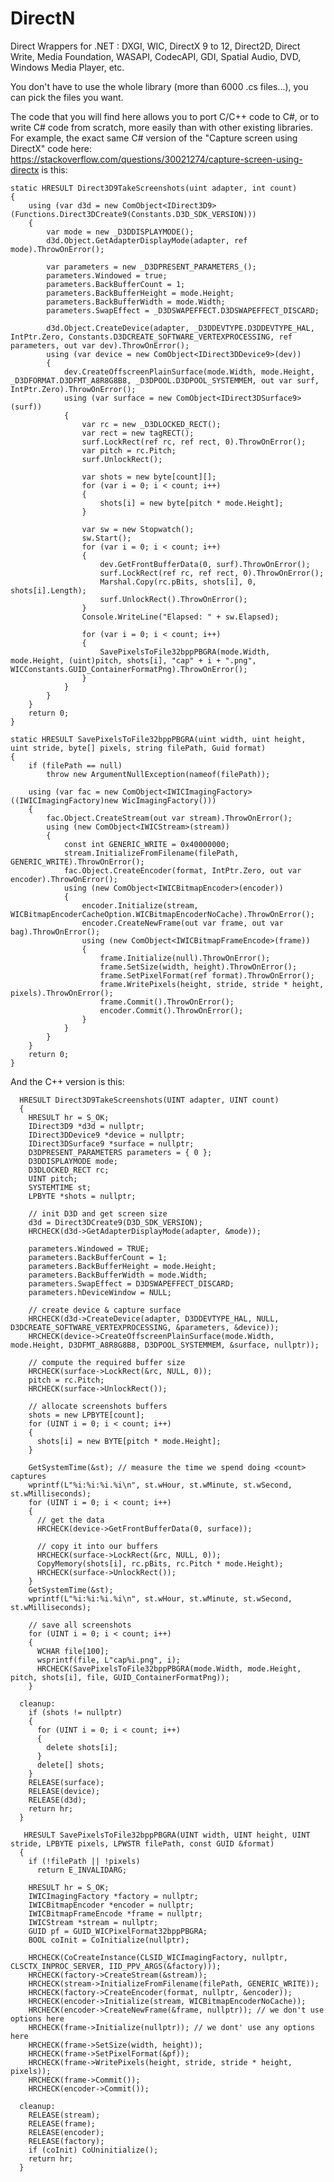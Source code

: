 # DirectN
Direct Wrappers for .NET : DXGI, WIC, DirectX 9 to 12, Direct2D, Direct Write, Media Foundation, WASAPI, CodecAPI, GDI, Spatial Audio, DVD, Windows Media Player, etc.

You don't have to use the whole library (more than 6000 .cs files...), you can pick the files you want.

The code that you will find here allows you to port C/C++ code to C#, or to write C# code from scratch, more easily than with other existing libraries. For example, the exact same C# version of the "Capture screen using DirectX" code here: https://stackoverflow.com/questions/30021274/capture-screen-using-directx is this:

    static HRESULT Direct3D9TakeScreenshots(uint adapter, int count)
    {
        using (var d3d = new ComObject<IDirect3D9>(Functions.Direct3DCreate9(Constants.D3D_SDK_VERSION)))
        {
            var mode = new _D3DDISPLAYMODE();
            d3d.Object.GetAdapterDisplayMode(adapter, ref mode).ThrowOnError();

            var parameters = new _D3DPRESENT_PARAMETERS_();
            parameters.Windowed = true;
            parameters.BackBufferCount = 1;
            parameters.BackBufferHeight = mode.Height;
            parameters.BackBufferWidth = mode.Width;
            parameters.SwapEffect = _D3DSWAPEFFECT.D3DSWAPEFFECT_DISCARD;

            d3d.Object.CreateDevice(adapter, _D3DDEVTYPE.D3DDEVTYPE_HAL, IntPtr.Zero, Constants.D3DCREATE_SOFTWARE_VERTEXPROCESSING, ref parameters, out var dev).ThrowOnError();
            using (var device = new ComObject<IDirect3DDevice9>(dev))
            {
                dev.CreateOffscreenPlainSurface(mode.Width, mode.Height, _D3DFORMAT.D3DFMT_A8R8G8B8, _D3DPOOL.D3DPOOL_SYSTEMMEM, out var surf, IntPtr.Zero).ThrowOnError();
                using (var surface = new ComObject<IDirect3DSurface9>(surf))
                {
                    var rc = new _D3DLOCKED_RECT();
                    var rect = new tagRECT();
                    surf.LockRect(ref rc, ref rect, 0).ThrowOnError();
                    var pitch = rc.Pitch;
                    surf.UnlockRect();

                    var shots = new byte[count][];
                    for (var i = 0; i < count; i++)
                    {
                        shots[i] = new byte[pitch * mode.Height];
                    }

                    var sw = new Stopwatch();
                    sw.Start();
                    for (var i = 0; i < count; i++)
                    {
                        dev.GetFrontBufferData(0, surf).ThrowOnError();
                        surf.LockRect(ref rc, ref rect, 0).ThrowOnError();
                        Marshal.Copy(rc.pBits, shots[i], 0, shots[i].Length);
                        surf.UnlockRect().ThrowOnError();
                    }
                    Console.WriteLine("Elapsed: " + sw.Elapsed);

                    for (var i = 0; i < count; i++)
                    {
                        SavePixelsToFile32bppPBGRA(mode.Width, mode.Height, (uint)pitch, shots[i], "cap" + i + ".png", WICConstants.GUID_ContainerFormatPng).ThrowOnError();
                    }
                }
            }
        }
        return 0;
    }

    static HRESULT SavePixelsToFile32bppPBGRA(uint width, uint height, uint stride, byte[] pixels, string filePath, Guid format)
    {
        if (filePath == null)
            throw new ArgumentNullException(nameof(filePath));

        using (var fac = new ComObject<IWICImagingFactory>((IWICImagingFactory)new WicImagingFactory()))
        {
            fac.Object.CreateStream(out var stream).ThrowOnError();
            using (new ComObject<IWICStream>(stream))
            {
                const int GENERIC_WRITE = 0x40000000;
                stream.InitializeFromFilename(filePath, GENERIC_WRITE).ThrowOnError();
                fac.Object.CreateEncoder(format, IntPtr.Zero, out var encoder).ThrowOnError();
                using (new ComObject<IWICBitmapEncoder>(encoder))
                {
                    encoder.Initialize(stream, WICBitmapEncoderCacheOption.WICBitmapEncoderNoCache).ThrowOnError();
                    encoder.CreateNewFrame(out var frame, out var bag).ThrowOnError();
                    using (new ComObject<IWICBitmapFrameEncode>(frame))
                    {
                        frame.Initialize(null).ThrowOnError();
                        frame.SetSize(width, height).ThrowOnError();
                        frame.SetPixelFormat(ref format).ThrowOnError();
                        frame.WritePixels(height, stride, stride * height, pixels).ThrowOnError();
                        frame.Commit().ThrowOnError();
                        encoder.Commit().ThrowOnError();
                    }
                }
            }
        }
        return 0;
    }

And the C++ version is this:

      HRESULT Direct3D9TakeScreenshots(UINT adapter, UINT count)
      {
        HRESULT hr = S_OK;
        IDirect3D9 *d3d = nullptr;
        IDirect3DDevice9 *device = nullptr;
        IDirect3DSurface9 *surface = nullptr;
        D3DPRESENT_PARAMETERS parameters = { 0 };
        D3DDISPLAYMODE mode;
        D3DLOCKED_RECT rc;
        UINT pitch;
        SYSTEMTIME st;
        LPBYTE *shots = nullptr;

        // init D3D and get screen size
        d3d = Direct3DCreate9(D3D_SDK_VERSION);
        HRCHECK(d3d->GetAdapterDisplayMode(adapter, &mode));

        parameters.Windowed = TRUE;
        parameters.BackBufferCount = 1;
        parameters.BackBufferHeight = mode.Height;
        parameters.BackBufferWidth = mode.Width;
        parameters.SwapEffect = D3DSWAPEFFECT_DISCARD;
        parameters.hDeviceWindow = NULL;

        // create device & capture surface
        HRCHECK(d3d->CreateDevice(adapter, D3DDEVTYPE_HAL, NULL, D3DCREATE_SOFTWARE_VERTEXPROCESSING, &parameters, &device));
        HRCHECK(device->CreateOffscreenPlainSurface(mode.Width, mode.Height, D3DFMT_A8R8G8B8, D3DPOOL_SYSTEMMEM, &surface, nullptr));

        // compute the required buffer size
        HRCHECK(surface->LockRect(&rc, NULL, 0));
        pitch = rc.Pitch;
        HRCHECK(surface->UnlockRect());

        // allocate screenshots buffers
        shots = new LPBYTE[count];
        for (UINT i = 0; i < count; i++)
        {
          shots[i] = new BYTE[pitch * mode.Height];
        }

        GetSystemTime(&st); // measure the time we spend doing <count> captures
        wprintf(L"%i:%i:%i.%i\n", st.wHour, st.wMinute, st.wSecond, st.wMilliseconds);
        for (UINT i = 0; i < count; i++)
        {
          // get the data
          HRCHECK(device->GetFrontBufferData(0, surface));

          // copy it into our buffers
          HRCHECK(surface->LockRect(&rc, NULL, 0));
          CopyMemory(shots[i], rc.pBits, rc.Pitch * mode.Height);
          HRCHECK(surface->UnlockRect());
        }
        GetSystemTime(&st);
        wprintf(L"%i:%i:%i.%i\n", st.wHour, st.wMinute, st.wSecond, st.wMilliseconds);

        // save all screenshots
        for (UINT i = 0; i < count; i++)
        {
          WCHAR file[100];
          wsprintf(file, L"cap%i.png", i);
          HRCHECK(SavePixelsToFile32bppPBGRA(mode.Width, mode.Height, pitch, shots[i], file, GUID_ContainerFormatPng));
        }

      cleanup:
        if (shots != nullptr)
        {
          for (UINT i = 0; i < count; i++)
          {
            delete shots[i];
          }
          delete[] shots;
        }
        RELEASE(surface);
        RELEASE(device);
        RELEASE(d3d);
        return hr;
      }

       HRESULT SavePixelsToFile32bppPBGRA(UINT width, UINT height, UINT stride, LPBYTE pixels, LPWSTR filePath, const GUID &format)
      {
        if (!filePath || !pixels)
          return E_INVALIDARG;

        HRESULT hr = S_OK;
        IWICImagingFactory *factory = nullptr;
        IWICBitmapEncoder *encoder = nullptr;
        IWICBitmapFrameEncode *frame = nullptr;
        IWICStream *stream = nullptr;
        GUID pf = GUID_WICPixelFormat32bppPBGRA;
        BOOL coInit = CoInitialize(nullptr);

        HRCHECK(CoCreateInstance(CLSID_WICImagingFactory, nullptr, CLSCTX_INPROC_SERVER, IID_PPV_ARGS(&factory)));
        HRCHECK(factory->CreateStream(&stream));
        HRCHECK(stream->InitializeFromFilename(filePath, GENERIC_WRITE));
        HRCHECK(factory->CreateEncoder(format, nullptr, &encoder));
        HRCHECK(encoder->Initialize(stream, WICBitmapEncoderNoCache));
        HRCHECK(encoder->CreateNewFrame(&frame, nullptr)); // we don't use options here
        HRCHECK(frame->Initialize(nullptr)); // we dont' use any options here
        HRCHECK(frame->SetSize(width, height));
        HRCHECK(frame->SetPixelFormat(&pf));
        HRCHECK(frame->WritePixels(height, stride, stride * height, pixels));
        HRCHECK(frame->Commit());
        HRCHECK(encoder->Commit());

      cleanup:
        RELEASE(stream);
        RELEASE(frame);
        RELEASE(encoder);
        RELEASE(factory);
        if (coInit) CoUninitialize();
        return hr;
      }
